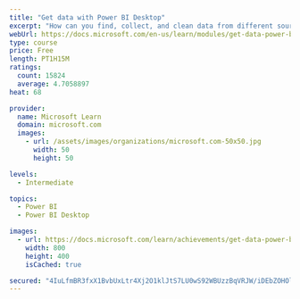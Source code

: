 ```yaml
---
title: "Get data with Power BI Desktop"
excerpt: "How can you find, collect, and clean data from different sources? Power BI is a tool for making sense of your data. You will learn tricks to make data-gathering easier."
webUrl: https://docs.microsoft.com/en-us/learn/modules/get-data-power-bi/
type: course
price: Free
length: PT1H15M
ratings:
  count: 15824
  average: 4.7058897
heat: 68

provider:
  name: Microsoft Learn
  domain: microsoft.com
  images:
    - url: /assets/images/organizations/microsoft.com-50x50.jpg
      width: 50
      height: 50

levels:
  - Intermediate

topics:
  - Power BI
  - Power BI Desktop

images:
  - url: https://docs.microsoft.com/learn/achievements/get-data-power-bi-desktop-social.png
    width: 800
    height: 400
    isCached: true

secured: "4IuLfmBR3fxX1BvbUxLtr4Xj2O1klJtS7LU0wS92WBUzzBqVRJW/iDEbZOHOlHAVSxiXJV0NPezqvWhyUNQCamhUoREiJ3zl3M2sni6gqHraHw5i3w0ofzU+357PWWixEyXtVyTTxGytPc9HAxFX4qjqmXK16oJ03QRptnzKrOXoMLBEov8y1KnhddZxEg++C3ulav7LF5aP2z4BRCEWN70x24J4fUt3M64/HWlhUIxpruAPfqz/vJ6cfDpfD2AdiebDBzgZQAWqF/DNUJ1V89CSAiU4sS5UEG0Y230E0UnAN7H+S5Xe9zznFeoj39NLZfQDBOzORyjlXKjCSz3Vbbezm47TwjmSoRECK120sde85KVSEIf/+gLT8anFH7q9cHtso7fsUXR6R2souBK06j/vcwVaRXH0HMH1o+/kgaVRgTSwPu4+B14Gi2GKGlty;cLa38IXJqlrCmnu8OhHkuQ=="
---
```


